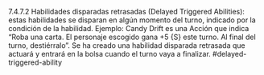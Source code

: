 7.4.7.2 Habilidades disparadas retrasadas (Delayed Triggered Abilities): estas habilidades se disparan en algún momento del turno, indicado por la condición de la habilidad. Ejemplo: Candy Drift es una Acción que indica “Roba una carta. El personaje escogido gana +5 {S} este turno. Al final del turno, destiérralo”. Se ha creado una habilidad disparada retrasada que actuará y entrará en la bolsa cuando el turno vaya a finalizar.
#delayed-triggered-ability